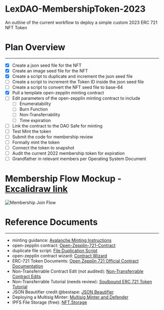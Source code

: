 # LexDAO-MembershipToken-2023
An outline of the current workflow to deploy a simple custom 2023 ERC 721 NFT Token

# Plan Overview
-----------------
  - [x] Create a json seed file for the NFT 
  - [x] Create an image seed file for the NFT
  - [x] Create a script to duplicate and increment the json seed file
  - [ ] Create a script to increment the Token ID inside the json seed file
  - [ ] Create a script to convert the NFT seed file to base-64
  - [x] Pull a template open-zepplin minting contract
  - [ ] Edit parameters of the open-zepplin minting contract to include
    - [ ] Enumeratability
    - [ ] Burn Function
    - [ ] Non-Transferrability
    - [ ] Time expiration
  - [ ] Link the contract to the DAO Safe for minting
  - [ ] Test Mint the token
  - [ ] Submit the code for membership review
  - [ ] Formally mint the token
  - [ ] Connect the token to snapshot
  - [ ] Audit the current 2022 membership token for expiration
  - [ ] Grandfather in relevant members per Operating System Document
  
  # Membership Flow Mockup -  [Excalidraw link](https://excalidraw.com/#room=2129b2214566ba2e246d,ykrk2lDXqfz4XnEUXArLBQ)
  ![Membership Join Flow](https://user-images.githubusercontent.com/106759485/229314079-b935c399-103d-48dc-9dc1-b703409a6262.png)
 
  
  # Reference Documents
  --------------------
  
   - minting guidance: [Avalanche Minting Instructions](https://docs.avax.network/community/tutorials-contest/2021/how-to-mint-erc721-using-openzeppelin/tutorial#getting-metadata-ready-to-be-uploaded-to-decentralized-storage)
   - open-zepplin contract: [Open-Zepplin-721-Contract](https://github.com/OpenZeppelin/openzeppelin-contracts/blob/release-v4.7/contracts/token/ERC721/presets/ERC721PresetMinterPauserAutoId.sol)
   - duplicate file script: [File Duplication Script](https://github.com/cimplylimited/file-processing-scripts/blob/main/file_copy_increment.py)   
   - open-zepplin contract wizard: [Contract Wizard](https://wizard.openzeppelin.com/)
   - ERC-721 Token Documents: [Open Zepplin 721 Official Contract Documentation](https://docs.openzeppelin.com/contracts/4.x/erc721)
   - Non-Transferrable Contract Edit (not audited): [Non-Transferrable Contract Edits](https://forum.openzeppelin.com/t/how-to-create-a-non-transferrable-burnable-erc721/2427)
   - Non-Transferrable Tutorial (needs review): [Soulbound ERC 721 Token Tutorial](https://www.ankr.com/docs/smart-contract-tutorials/non-rentable-soulbound-nft/)
   - JSON Beautifier credit @bestape: [JSON Beautifier](https://jsonbeautifier.org/) 
   - Deploying a Multisig Minter: [Multisig Minter and Defender](https://betterprogramming.pub/theres-a-lot-of-excitement-around-nfts-and-with-good-reason-b7ebc5ecc836)
   - IPFS File Storage (free): [NFT.Storage](https://nft.storage/docs/)
